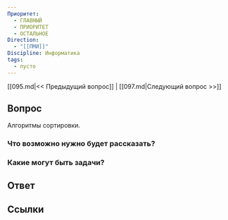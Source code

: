 ```yaml
---
Приоритет:
  - ГЛАВНЫЙ
  - ПРИОРИТЕТ
  - ОСТАЛЬНОЕ
Direction:
  - "[[ПМИ]]" 
Discipline: Информатика 
tags:
  - пусто
---
```

[[095.md|<< Предыдущий вопрос]] | [[097.md|Следующий вопрос >>]]
## Вопрос

Алгоритмы сортировки.

### Что возможно нужно будет рассказать?

### Какие могут быть задачи?

## Ответ

## Ссылки
